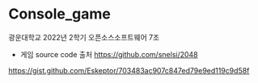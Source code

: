 # Console_game
광운대학교 2022년 2학기 오픈소스소프트웨어 7조
* 게임 source code 출처
https://github.com/snelsi/2048

https://gist.github.com/Eskeptor/703483ac907c847ed79e9ed119c9d58f

